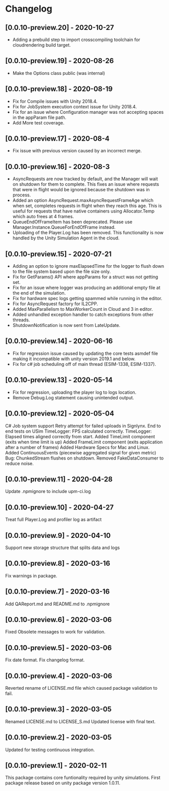 # Changelog

## [0.0.10-preview.20] - 2020-10-27
- Adding a prebuild step to import crosscompiling toolchain for cloudrendering build target.

## [0.0.10-preview.19] - 2020-08-26

- Make the Options class public (was internal)

## [0.0.10-preview.18] - 2020-08-19
- Fix for Compile issues with Unity 2018.4.
- Fix for JobSystem execution context issue for Unity 2018.4.
- Fix for an issue where Configuration manager was not accepting spaces in the appParam file path.
- Add More test coverage.


## [0.0.10-preview.17] - 2020-08-4

- Fix issue with previous version caused by an incorrect merge. 

## [0.0.10-preview.16] - 2020-08-3

- AsyncRequests are now tracked by default, and the Manager will wait on shutdown for them to complete.
  This fixes an issue where requests that were in flight would be ignored because the shutdown was in process.
- Added an option AsyncRequest.maxAsyncRequestFrameAge which when set, completes requests in flight when they reach this age.
  This is useful for requests that have native containers using Allocator.Temp which auto frees at 4 frames.
- QueueEndOfFrameItem has been deprecated. Please use Manager.Instance.QueueForEndOfFrame instead.
- Uploading of the Player.Log has been removed. This functionality is now handled by the Unity Simulation Agent in the cloud.

## [0.0.10-preview.15] - 2020-07-21
- Adding an option to ignore maxElapsedTime for the logger to flush down to the file system based upon the file size only.
- Fix for GetParams() API where appParams for a struct was not getting set.
- Fix for an issue where logger was producing an additional empty file at the end of the simulation.
- Fix for hardware spec logs getting spammed while running in the editor.
- Fix for AsyncRequest  factory for IL2CPP.
- Added MaxParallelism to MaxWorkerCount in Cloud and 3 in editor.
- Added unhandled exception handler to catch exceptions from other threads.
- ShutdownNotification is now sent from LateUpdate.

## [0.0.10-preview.14] - 2020-06-16
- Fix for regression issue caused by updating the core tests asmdef file making it incompatible with unity version 2019.1 and below.
- Fix for c# job scheduling off of main thread (ESIM-1338, ESIM-1337).

## [0.0.10-preview.13] - 2020-05-14

- Fix for regression, uploading the player log to logs location.
- Remove Debug.Log statement causing unintended output.

## [0.0.10-preview.12] - 2020-05-04

C# Job system support
Retry attempt for failed uploads in Signlynx.
End to end tests on USim
TimeLogger: FPS calculated correctly.
TimeLogger: Elapsed times aligned correctly from start.
Added TimeLimit component (exits when time limit is up)
Added FrameLimit component (exits application after a number of frames)
Added Hardware Specs for Mac and Linux.
Added ContinuousEvents (piecewise aggregated signal for given metric)
Bug: ChunkedStream flushes on shutdown.
Removed FakeDataConsumer to reduce noise.

## [0.0.10-preview.11] - 2020-04-28

Update .npmignore to include upm-ci.log

## [0.0.10-preview.10] - 2020-04-27

Treat full Player.Log and profiler log as artifact

## [0.0.10-preview.9] - 2020-04-10

Support new storage structure that splits data and logs

## [0.0.10-preview.8] - 2020-03-16

Fix warnings in package.

## [0.0.10-preview.7] - 2020-03-16

Add QAReport.md and README.md to .npmignore

## [0.0.10-preview.6] - 2020-03-06

Fixed Obsolete messages to work for validation.

## [0.0.10-preview.5] - 2020-03-06

Fix date format.
Fix changelog format.

## [0.0.10-preview.4] - 2020-03-06

Reverted rename of LICENSE.md file which caused package validation to fail.

## [0.0.10-preview.3] - 2020-03-05

Renamed LICENSE.md to LICENSE_S.md
Updated license with final text.

## [0.0.10-preview.2] - 2020-03-05

Updated for testing continuous integration.

## [0.0.10-preview.1] - 2020-02-11

This package contains core funtionality required by unity simulations.
First package release based on unity package version 1.0.11.
